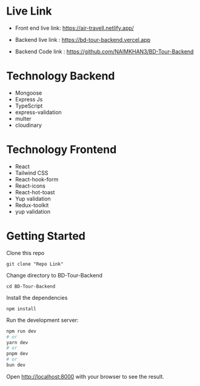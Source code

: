 # Live Link

* Front end live link: <a href="https://air-travell.netlify.app/">https://air-travell.netlify.app/</a>

* Backend live link : <a href="https://bd-tour-backend.vercel.app/">https://bd-tour-backend.vercel.app</a>

* Backend Code link : <a href="https://github.com/NAIMKHAN3/BD-Tour-Backend">https://github.com/NAIMKHAN3/BD-Tour-Backend</a> 

# Technology Backend
-   Mongoose
-   Express Js
-   TypeScript
-   express-validation
-   multer
-   cloudinary

# Technology Frontend
-   React
-   Tailwind CSS
-   React-hook-form
-   React-icons
-   React-hot-toast
-   Yup validation
-   Redux-toolkit
-   yup validation

# Getting Started

Clone this repo

```
git clone "Repo Link"
```

Change directory to BD-Tour-Backend

```
cd BD-Tour-Backend
```

Install the dependencies

```
npm install
```

Run the development server:

```bash
npm run dev
# or
yarn dev
# or
pnpm dev
# or
bun dev
```

Open [http://localhost:8000](http://localhost:8000) with your browser to see the result.
